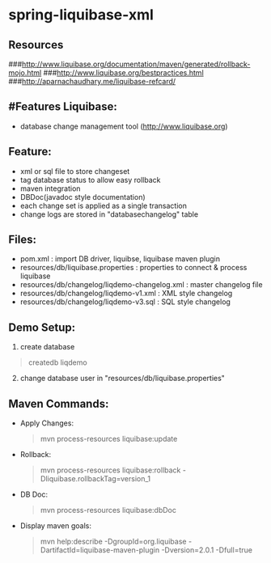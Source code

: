 # spring-liquibase-xml
## Resources
###http://www.liquibase.org/documentation/maven/generated/rollback-mojo.html
###http://www.liquibase.org/bestpractices.html
###http://aparnachaudhary.me/liquibase-refcard/


#Features
Liquibase:
------------------------------
- database change management tool (http://www.liquibase.org)


Feature:
------------------------------
- xml or sql file to store changeset
- tag database status to allow easy rollback
- maven integration
- DBDoc(javadoc style documentation)
- each change set is applied as a single transaction
- change logs are stored in "databasechangelog" table


Files:
------------------------------
- pom.xml : import DB driver, liquibse, liquibase maven plugin
- resources/db/liquibase.properties  : properties to connect & process liquibase
- resources/db/changelog/liqdemo-changelog.xml : master changelog file
- resources/db/changelog/liqdemo-v1.xml : XML style changelog
- resources/db/changelog/liqdemo-v3.sql : SQL style changelog


Demo Setup:
------------------------------
1. create database
  > createdb liqdemo
2. change database user in "resources/db/liquibase.properties"


Maven Commands:
------------------------------
- Apply Changes:
  > mvn process-resources liquibase:update

- Rollback:
  > mvn process-resources liquibase:rollback -Dliquibase.rollbackTag=version_1

- DB Doc:
  > mvn process-resources liquibase:dbDoc

- Display maven goals:
  > mvn help:describe -DgroupId=org.liquibase -DartifactId=liquibase-maven-plugin -Dversion=2.0.1 -Dfull=true

